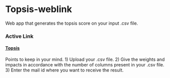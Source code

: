 # Topsis-weblink
Web app that generates the topsis score on your input .csv file.
<h3> Active Link </h3>
<h4><a href="http://topsisgenerator.pythonanywhere.com" target ="_blank" >Topsis</a></h4>
Points to keep in your mind.
1) Upload your .csv file.
2) Give the weights and impacts in accordance with the number of columns present in your .csv file.
3) Enter the mail id where you want to receive the result.
